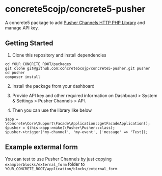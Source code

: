 # concrete5cojp/concrete5-pusher
A concrete5 package to add [Pusher Channels HTTP PHP Library](https://github.com/pusher/pusher-http-php) and manage API key.

## Getting Started

1. Clone this repository and install dependencies

```
cd YOUR_CONCRETE_ROOT/packages
git clone git@github.com:concrete5cojp/concrete5-pusher.git pusher
cd pusher
composer install
```

2. Install the package from your dashboard

3. Provide API key and other required information on Dashboard > System & Settings > Pusher Channels > API.

4. Then you can use the library like below

```
$app = \Concrete\Core\Support\Facade\Application::getFacadeApplication();
$pusher = $this->app->make(\Pusher\Pusher::class);
$pusher->trigger('my-channel', 'my-event', ['message' => 'Test]);
```

## Example extermal form

You can test to use Pusher Channels by just copying `example/blocks/external_form` folder to `YOUR_CONCRETE_ROOT/application/blocks/external_form`
